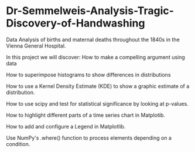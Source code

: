 # Dr-Semmelweis-Analysis-Tragic-Discovery-of-Handwashing
Data Analysis of births and maternal deaths throughout the 1840s in the Vienna  General Hospital.

In this project we will discover:
How to make a compelling argument using data

How to superimpose histograms to show differences in distributions

How to use a Kernel Density Estimate (KDE) to show a graphic estimate of a distribution.

How to use scipy and test for statistical significance by looking at p-values.

How to highlight different parts of a time series chart in Matplotib.

How to add and configure a Legend in Matplotlib.

Use NumPy's .where() function to process elements depending on a condition.
